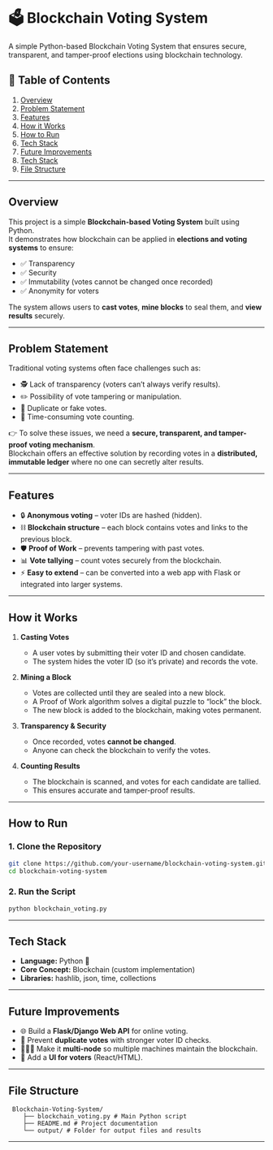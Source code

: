# 🗳️ Blockchain Voting System
A simple Python-based Blockchain Voting System that ensures secure, transparent, and tamper-proof elections using blockchain technology.

## 📌 Table of Contents
1. [Overview](#-overview)  
2. [Problem Statement](#-problem-statement)  
3. [Features](#-features)  
4. [How it Works](#-how-it-works)    
5. [How to Run](#-how-to-run)
6. [Tech Stack](#-tech-stack)  
7. [Future Improvements](#-future-improvements)  
8. [Tech Stack](#-tech-stack)
9. [File Structure](#-file-structure)   


---

## Overview
This project is a simple **Blockchain-based Voting System** built using Python.  
It demonstrates how blockchain can be applied in **elections and voting systems** to ensure:  
- ✅ Transparency  
- ✅ Security  
- ✅ Immutability (votes cannot be changed once recorded)  
- ✅ Anonymity for voters  

The system allows users to **cast votes**, **mine blocks** to seal them, and **view results** securely.

---

## Problem Statement
Traditional voting systems often face challenges such as:  
- 🕵️ Lack of transparency (voters can’t always verify results).  
- ✏️ Possibility of vote tampering or manipulation.  
- 🔁 Duplicate or fake votes.  
- 🐌 Time-consuming vote counting.  

👉 To solve these issues, we need a **secure, transparent, and tamper-proof voting mechanism**.  
Blockchain offers an effective solution by recording votes in a **distributed, immutable ledger** where no one can secretly alter results.

---

## Features
- 🔒 **Anonymous voting** – voter IDs are hashed (hidden).  
- ⛓️ **Blockchain structure** – each block contains votes and links to the previous block.  
- 🛡️ **Proof of Work** – prevents tampering with past votes.  
- 📊 **Vote tallying** – count votes securely from the blockchain.  
- ⚡ **Easy to extend** – can be converted into a web app with Flask or integrated into larger systems.  

---

## How it Works
1. **Casting Votes**  
   - A user votes by submitting their voter ID and chosen candidate.  
   - The system hides the voter ID (so it’s private) and records the vote.  

2. **Mining a Block**  
   - Votes are collected until they are sealed into a new block.  
   - A Proof of Work algorithm solves a digital puzzle to “lock” the block.  
   - The new block is added to the blockchain, making votes permanent.  

3. **Transparency & Security**  
   - Once recorded, votes **cannot be changed**.  
   - Anyone can check the blockchain to verify the votes.  

4. **Counting Results**  
   - The blockchain is scanned, and votes for each candidate are tallied.  
   - This ensures accurate and tamper-proof results.  

---

## How to Run

### 1. Clone the Repository
```bash
git clone https://github.com/your-username/blockchain-voting-system.git
cd blockchain-voting-system
```

### 2. Run the Script
```bash
python blockchain_voting.py
```
---

## Tech Stack
- **Language:** Python 🐍  
- **Core Concept:** Blockchain (custom implementation)  
- **Libraries:** hashlib, json, time, collections  

---
## Future Improvements
- 🌐 Build a **Flask/Django Web API** for online voting.  
- 🔑 Prevent **duplicate votes** with stronger voter ID checks.  
- 🧑‍🤝‍🧑 Make it **multi-node** so multiple machines maintain the blockchain.  
- 📱 Add a **UI for voters** (React/HTML).  

---

## File Structure
```
 Blockchain-Voting-System/
    ├── blockchain_voting.py # Main Python script
    ├── README.md # Project documentation
    └── output/ # Folder for output files and results
```


---
